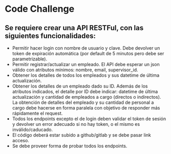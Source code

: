 # Code Challenge

## Se requiere crear una API RESTFul, con las siguientes funcionalidades:

- Permitir hacer login con nombre de usuario y clave. Debe devolver un token de expiración automática (por default de 5 minutos pero debe ser parametrizable).
- Permitir registrar/actualizar un empleado. El API debe esperar un json válido con atributos mínimos: nombre, email, supervisor_id.
- Obtener los detalles de todos los empleados y sus datetime de última actualización.
- Obtener los detalles de un empleado dado su ID. Además de los atributos indicados, el detalle por ID debe indicar: datetime de última actualización y cantidad de empleados a cargo (directos o indirectos). La obtención de detalles del empleado y su cantidad de personal a cargo debe hacerse en forma paralela con objetivo de responder más rápidamente el request.
- Todos los endpoints excepto el de login deben validar el token de sesión y devolver un error adecuado si no hay token, o el mismo es inválido/caducado.
- El código deberá estar subido a github/gitlab y se debe pasar link acceso.
- Se debe proveer forma de probar todos los endpoints.